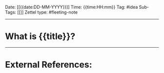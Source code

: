 Date: [[{{date:DD-MM-YYYY}}]]
Time: {{time:HH:mm}}
Tag: #idea
Sub-Tags: [[]]
Zettel type: #fleeting-note

---

# What is {{title}}?




---
# External References:
